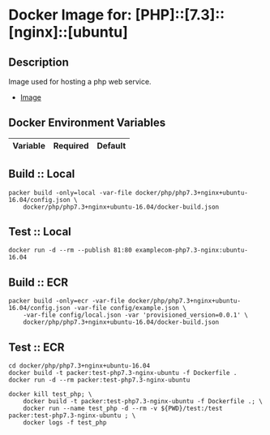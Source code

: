 Docker Image for: [PHP]::[7.3]::[nginx]::[ubuntu]
====================================================

Description
-----------
Image used for hosting a php web service. 

* [Image](555555555555.dkr.ecr.us-east-1.amazonaws.com/examplecom-php7.3-nginx:ubuntu-16.04)


Docker Environment Variables 
----------------------------
| Variable  | Required  | Default       |
| --------- | --------- | ------------- | 

Build :: Local 
--------------
```commandline
packer build -only=local -var-file docker/php/php7.3+nginx+ubuntu-16.04/config.json \
    docker/php/php7.3+nginx+ubuntu-16.04/docker-build.json 

```

Test :: Local
-------------
```commandline
docker run -d --rm --publish 81:80 examplecom-php7.3-nginx:ubuntu-16.04
```


Build :: ECR
------------
```commandline
packer build -only=ecr -var-file docker/php/php7.3+nginx+ubuntu-16.04/config.json -var-file config/example.json \
    -var-file config/local.json -var 'provisioned_version=0.0.1' \
    docker/php/php7.3+nginx+ubuntu-16.04/docker-build.json
```

Test :: ECR 
-----------
```commandline
cd docker/php/php7.3+nginx+ubuntu-16.04
docker build -t packer:test-php7.3-nginx-ubuntu -f Dockerfile .
docker run -d --rm packer:test-php7.3-nginx-ubuntu
```


```commandline
docker kill test_php; \
    docker build -t packer:test-php7.3-nginx-ubuntu -f Dockerfile .; \
    docker run --name test_php -d --rm -v ${PWD}/test:/test packer:test-php7.3-nginx-ubuntu ; \
    docker logs -f test_php 
```

